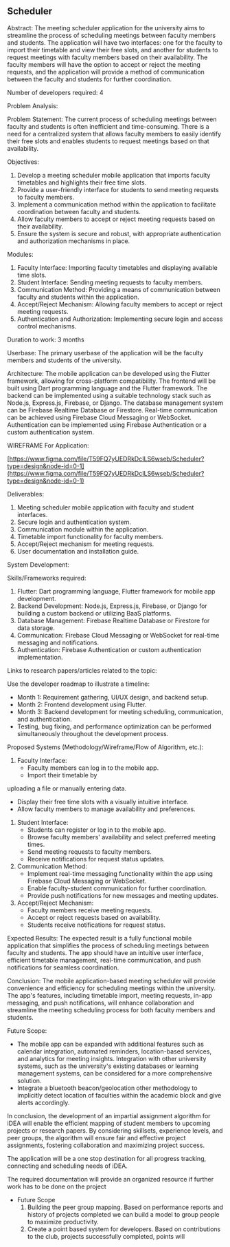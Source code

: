 ## Scheduler

Abstract:
The meeting scheduler application for the university aims to streamline the process of scheduling meetings between faculty members and students. The application will have two interfaces: one for the faculty to import their timetable and view their free slots, and another for students to request meetings with faculty members based on their availability. The faculty members will have the option to accept or reject the meeting requests, and the application will provide a method of communication between the faculty and students for further coordination.

Number of developers required: 4

Problem Analysis:

Problem Statement:
The current process of scheduling meetings between faculty and students is often inefficient and time-consuming. There is a need for a centralized system that allows faculty members to easily identify their free slots and enables students to request meetings based on that availability.

Objectives:

1. Develop a meeting scheduler mobile application that imports faculty timetables and highlights their free time slots.
2. Provide a user-friendly interface for students to send meeting requests to faculty members.
3. Implement a communication method within the application to facilitate coordination between faculty and students.
4. Allow faculty members to accept or reject meeting requests based on their availability.
5. Ensure the system is secure and robust, with appropriate authentication and authorization mechanisms in place.

Modules:

1. Faculty Interface: Importing faculty timetables and displaying available time slots.
2. Student Interface: Sending meeting requests to faculty members.
3. Communication Method: Providing a means of communication between faculty and students within the application.
4. Accept/Reject Mechanism: Allowing faculty members to accept or reject meeting requests.
5. Authentication and Authorization: Implementing secure login and access control mechanisms.

Duration to work: 3 months

Userbase:
The primary userbase of the application will be the faculty members and students of the university.

Architecture:
The mobile application can be developed using the Flutter framework, allowing for cross-platform compatibility. The frontend will be built using Dart programming language and the Flutter framework. The backend can be implemented using a suitable technology stack such as Node.js, Express.js, Firebase, or Django. The database management system can be Firebase Realtime Database or Firestore. Real-time communication can be achieved using Firebase Cloud Messaging or WebSocket. Authentication can be implemented using Firebase Authentication or a custom authentication system.

WIREFRAME For Application:

[https://www.figma.com/file/T59FQ7yUEDRkDcILS6wseb/Scheduler?type=design&node-id=0-1](https://www.figma.com/file/T59FQ7yUEDRkDcILS6wseb/Scheduler?type=design&node-id=0-1)

Deliverables:

1. Meeting scheduler mobile application with faculty and student interfaces.
2. Secure login and authentication system.
3. Communication module within the application.
4. Timetable import functionality for faculty members.
5. Accept/Reject mechanism for meeting requests.
6. User documentation and installation guide.

System Development:

Skills/Frameworks required:

1. Flutter: Dart programming language, Flutter framework for mobile app development.
2. Backend Development: Node.js, Express.js, Firebase, or Django for building a custom backend or utilizing BaaS platforms.
3. Database Management: Firebase Realtime Database or Firestore for data storage.
4. Communication: Firebase Cloud Messaging or WebSocket for real-time messaging and notifications.
5. Authentication: Firebase Authentication or custom authentication implementation.

Links to research papers/articles related to the topic:

Use the developer roadmap to illustrate a timeline:

- Month 1: Requirement gathering, UI/UX design, and backend setup.
- Month 2: Frontend development using Flutter.
- Month 3: Backend development for meeting scheduling, communication, and authentication.
- Testing, bug fixing, and performance optimization can be performed simultaneously throughout the development process.

Proposed Systems (Methodology/Wireframe/Flow of Algorithm, etc.):

1. Faculty Interface:
    - Faculty members can log in to the mobile app.
    - Import their timetable by

uploading a file or manually entering data.

- Display their free time slots with a visually intuitive interface.
- Allow faculty members to manage availability and preferences.
1. Student Interface:
    - Students can register or log in to the mobile app.
    - Browse faculty members' availability and select preferred meeting times.
    - Send meeting requests to faculty members.
    - Receive notifications for request status updates.
2. Communication Method:
    - Implement real-time messaging functionality within the app using Firebase Cloud Messaging or WebSocket.
    - Enable faculty-student communication for further coordination.
    - Provide push notifications for new messages and meeting updates.
3. Accept/Reject Mechanism:
    - Faculty members receive meeting requests.
    - Accept or reject requests based on availability.
    - Students receive notifications for request status.

Expected Results:
The expected result is a fully functional mobile application that simplifies the process of scheduling meetings between faculty and students. The app should have an intuitive user interface, efficient timetable management, real-time communication, and push notifications for seamless coordination.

Conclusion:
The mobile application-based meeting scheduler will provide convenience and efficiency for scheduling meetings within the university. The app's features, including timetable import, meeting requests, in-app messaging, and push notifications, will enhance collaboration and streamline the meeting scheduling process for both faculty members and students.

Future Scope:

- The mobile app can be expanded with additional features such as calendar integration, automated reminders, location-based services, and analytics for meeting insights. Integration with other university systems, such as the university's existing databases or learning management systems, can be considered for a more comprehensive solution.
- Integrate a bluetooth beacon/geolocation other methodology to implicitly detect location of faculties within the academic block and give alerts accordingly.

In conclusion, the development of an impartial assignment algorithm for iDEA will enable the efficient mapping of student members to upcoming projects or research papers. By considering skillsets, experience levels, and peer groups, the algorithm will ensure fair and effective project assignments, fostering collaboration and maximizing project success.

The application will be a one stop destination for all progress tracking, connecting and scheduling needs of iDEA. 

The required documentation will provide an organized resource if further work has to be done on the project

- Future Scope
    1. Building the peer group mapping. Based on performance reports and history of projects completed we can build a model to group people to maximize productivity.
    2. Create a point based system for developers. Based on contributions to the club, projects successfully completed, points will 
